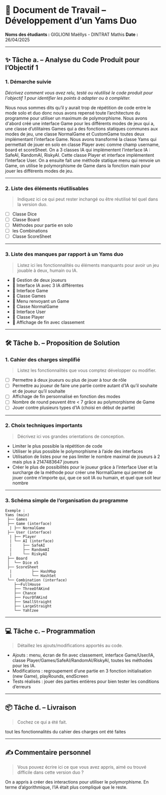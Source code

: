 # 🧩 Document de Travail – Développement d’un Yams Duo

**Noms des étudiants :**  GIGLIONI Maëllys - DINTRAT Mathis
**Date :** 26/04/2025

---

## ✨ Tâche a. – Analyse du Code Produit pour l’Objectif 1

### 1. Démarche suivie  
_Décrivez comment vous avez relu, testé ou réutilisé le code produit pour l'objectif 1 pour identifier les points à adapter ou à compléter._

Nous nous sommes dits qu’il y aurait trop de répétition de code entre le mode solo et duo donc nous avons repensé toute l’architecture du programme pour utiliser un maximum de polymorphisme. Nous avons d'abord créé une interface Game pour les différents modes de jeux qui a, une classe d’utilitaires Games qui a des fonctions statiques communes aux modes de jeu, une classe NormalGame et CustomGame toutes deux implémentant l’interface Game. Nous avons transformé la classe Yams qui permettait de jouer en solo en classe Player avec comme champ username, board et scoreSheet. On a 3 classes IA qui implémentent l’interface IA : SafeAI, RandomAI, RiskyAI. Cette classe Player et interface implémentent l’interface User. On a ensuite fait une méthode statique menu qui renvoie un Game, on utilise le polymorphisme de Game dans la fonction main pour jouer les différents modes de jeu.

---

### 2. Liste des éléments réutilisables

> Indiquez ici ce qui peut rester inchangé ou être réutilisé tel quel dans la version duo.

- [ ] Classe Dice  
- [ ] Classe Board
- [ ] Méthodes pour partie en solo
- [ ] les Combinations 
- [ ] Classe ScoreSheet

---

### 3. Liste des manques par rapport à un Yams duo

> Listez ici les fonctionnalités ou éléments manquants pour avoir un jeu jouable à deux, humain ou IA.

- 🔲 Gestion de deux joueurs  
- 🔲 Interface IA avec 3 IA différentes
- 🔲 Interface Game
- 🔲 Classe Games
- 🔲 Menu renvoyant un Game
- 🔲 Classe NormalGame
- 🔲 Interface User
- 🔲 Classe Player
- 🔲 Affichage de fin avec classement 



---

## 🛠️ Tâche b. – Proposition de Solution

### 1. Cahier des charges simplifié

> Listez les fonctionnalités que vous comptez développer ou modifier.

- [ ] Permettre à deux joueurs ou plus de jouer à tour de rôle  
- [ ] Permettre au joueur de faire une partie contre autant d’IA qu’il souhaite et de joueur qu’il souhaite
- [ ] Affichage de fin personnalisé en fonction des modes
- [ ] Nombre de round peuvent être < 7 grâce au polymorphisme de Game
- [ ] Jouer contre plusieurs types d’IA (choisi en début de partie) 

---

### 2. Choix techniques importants

> Décrivez ici vos grandes orientations de conception.

- Limiter le plus possible la répétition de code
- Utiliser le plus possible le polymorphisme à l’aide des interfaces
- Utilisation de listes pour ne pas limiter le nombre maximal de joueurs à 2 mais plus à 2147483647 joueurs 
- Créer le plus de possibilités pour le joueur grâce à l’interface User et la surcharge de la méthode pour créer une NormalGame qui permet de jouer contre n’importe qui, que ce soit IA ou humain, et quel que soit leur nombre

---

### 3. Schéma simple de l’organisation du programme

```
Exemple :
Yams (main)
 ├── Games
 ├── Game (interface)
  |	├── NormalGame
 ├── User (interface)
  |	├── Player
  |	└── AI (interface)
  |		├── SafeAI
  |		├── RandomAI
  |		└── RiskyAI
 ├── Board
 │	└── Dice x5
 ├── ScoreSheet
  |         ├── HashMap
  |         └── HashSet
 └── Combination (interface)
   	├──FullHouse
   	├── ThreeOfAKind
   	├── Chance
	├── FourOfAKind
	├── SmallStraight
	├── LargeStraight
	└── Yahtzee
```

---

## 💻 Tâche c. – Programmation

> Détaillez les ajouts/modifications apportés au code.

- Ajouts : menu, écran de fin avec classement, interface Game/User/IA, classe Player/Games/SafeAI/RandomAI/RiskyAI, toutes les méthodes pour les IA.
- Modifications : regroupement d’une partie en 3 fonction initialisation (new Game), playRounds, endScreen
- Tests réalisés : jouer des parties entières pour bien tester les conditions d’erreurs  

---

## 📦 Tâche d. – Livraison

> Cochez ce qui a été fait.

tout les fonctionnalités du cahier des charges ont été faites


---

## ✍️ Commentaire personnel

> Vous pouvez écrire ici ce que vous avez appris, aimé ou trouvé difficile dans cette version duo ?

On a appris à créer des interactions pour utiliser le polymorphisme.
En terme d’algorithmique, l’IA était plus compliqué que le reste.

